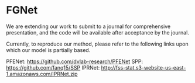 # FGNet

We are extending our work to submit to a journal for comprehensive presentation, and the code will be available after acceptance by the journal.

Currently, to reproduce our method, please refer to the following links upon which our model is partially based.

PFENet: https://github.com/dvlab-research/PFENet
SPP: https://github.com/fanq15/SSP
IPRNet: http://fss-stat.s3-website-us-east-1.amazonaws.com/IPRNet.zip
